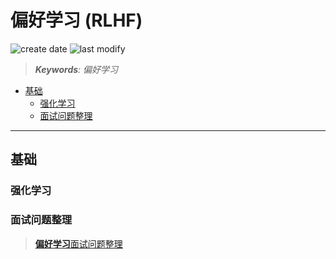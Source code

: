 偏好学习 (RLHF)
===
<!--START_SECTION:badge-->
![create date](https://img.shields.io/static/v1?label=create%20date&message=2025-09-18&label_color=gray&color=lightsteelblue&style=flat-square)
![last modify](https://img.shields.io/static/v1?label=last%20modify&message=2025-09-19%2004%3A11%3A35&label_color=gray&color=thistle&style=flat-square)
<!--END_SECTION:badge-->
<!--info
date: 2025-09-18 16:14:23
toc_title: 偏好学习 (RLHF)
top: false
draft: false
hidden: true
section_number: false
level: 0
tags: [llm_sft]
-->

<!--START_SECTION:keywords-->
> ***Keywords**: 偏好学习*
<!--END_SECTION:keywords-->

<!--START_SECTION:paper_title-->
<!--END_SECTION:paper_title-->

<!--START_SECTION:toc-->
- [基础](#基础)
    - [强化学习](#强化学习)
    - [面试问题整理](#面试问题整理)
<!--END_SECTION:toc-->

---

## 基础

### 强化学习


<!--START_SECTION:keyword-->
<!--keyword_info
name: 'QA'
extra_url: true
-->
### 面试问题整理
> [**偏好学习**面试问题整理](./偏好学习_QA.md)
<!--END_SECTION:keyword-->